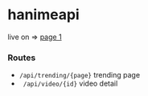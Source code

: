 # hanimeapi

live on => [page 1](https://hanime.onrender.com/trending/1)
### Routes
-  ``` /api/trending/{page} ``` trending page
- ``` /api/video/{id}``` video detail




